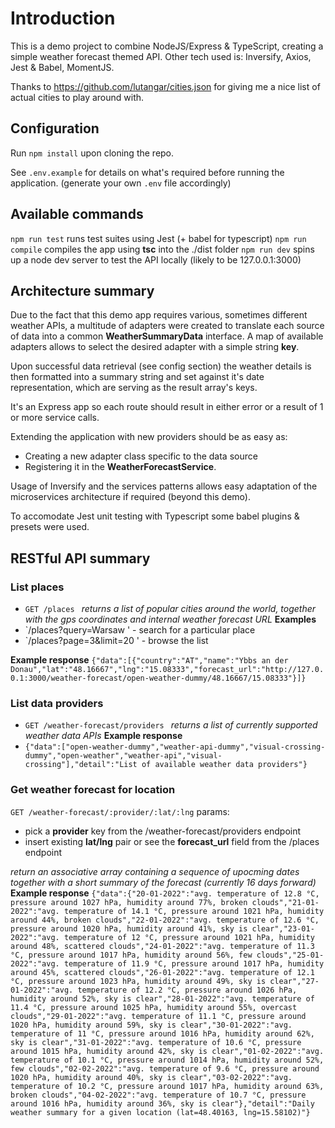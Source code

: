 # Introduction

This is a demo project to combine NodeJS/Express & TypeScript, creating a simple weather forecast themed API. Other tech used is: Inversify, Axios, Jest & Babel, MomentJS.

Thanks to https://github.com/lutangar/cities.json for giving me a nice list of actual cities to play around with.

## Configuration

Run `npm install` upon cloning the repo.

See `.env.example` for details on what's required before running the application. (generate your own `.env` file accordingly)

## Available commands
`npm run test` runs test suites using Jest (+ babel for typescript)
`npm run compile` compiles the app using **tsc** into the ./dist folder
`npm run dev` spins up a node dev server to test the API locally (likely to be 127.0.0.1:3000)

## Architecture summary

Due to the fact that this demo app requires various, sometimes different weather APIs, a multitude of adapters were created to translate each source of data into a common **WeatherSummaryData** interface. A map of available adapters allows to select the desired adapter with a simple string **key**.

Upon successful data retrieval (see config section) the weather details is then formatted into a summary string and set against it's date representation, which are serving as the result array's keys.

It's an Express app so each route should result in either error or a result of 1 or more service calls.

Extending the application with new providers should be as easy as:
- Creating a new adapter class specific to the data source
- Registering it in the **WeatherForecastService**.

Usage of Inversify and the services patterns allows easy adaptation of the microservices architecture if required (beyond this demo).

To accomodate Jest unit testing with Typescript some babel plugins & presets were used.

## RESTful API summary
### List places
- `GET /places `
*returns a list of popular cities around the world, together with the gps coordinates and internal weather forecast URL*
**Examples**
- `/places?query=Warsaw ' - search for a particular place
- `/places?page=3&limit=20 ' - browse the list

**Example response**
`{"data":[{"country":"AT","name":"Ybbs an der Donau","lat":"48.16667","lng":"15.08333","forecast_url":"http://127.0.0.1:3000/weather-forecast/open-weather-dummy/48.16667/15.08333"}]}`

### List data providers
- `GET /weather-forecast/providers `
*returns a list of currently supported weather data APIs*
**Example response**
- `{"data":["open-weather-dummy","weather-api-dummy","visual-crossing-dummy","open-weather","weather-api","visual-crossing"],"detail":"List of available weather data providers"}`

### Get weather forecast for location
`GET /weather-forecast/:provider/:lat/:lng`
params:
- pick a **provider** key from the /weather-forecast/providers endpoint
- insert existing **lat/lng** pair or see the **forecast_url** field from the /places endpoint

*return an associative array containing a sequence of upocming dates together with a short summary of the forecast (currently 16 days forward)*
**Example response**
` {"data":{"20-01-2022":"avg. temperature of 12.8 °C, pressure around 1027 hPa, humidity around 77%, broken clouds","21-01-2022":"avg. temperature of 14.1 °C, pressure around 1021 hPa, humidity around 44%, broken clouds","22-01-2022":"avg. temperature of 12.6 °C, pressure around 1020 hPa, humidity around 41%, sky is clear","23-01-2022":"avg. temperature of 12 °C, pressure around 1021 hPa, humidity around 48%, scattered clouds","24-01-2022":"avg. temperature of 11.3 °C, pressure around 1017 hPa, humidity around 56%, few clouds","25-01-2022":"avg. temperature of 11.9 °C, pressure around 1017 hPa, humidity around 45%, scattered clouds","26-01-2022":"avg. temperature of 12.1 °C, pressure around 1023 hPa, humidity around 49%, sky is clear","27-01-2022":"avg. temperature of 12.2 °C, pressure around 1026 hPa, humidity around 52%, sky is clear","28-01-2022":"avg. temperature of 11.4 °C, pressure around 1025 hPa, humidity around 55%, overcast clouds","29-01-2022":"avg. temperature of 11.1 °C, pressure around 1020 hPa, humidity around 59%, sky is clear","30-01-2022":"avg. temperature of 11 °C, pressure around 1016 hPa, humidity around 62%, sky is clear","31-01-2022":"avg. temperature of 10.6 °C, pressure around 1015 hPa, humidity around 42%, sky is clear","01-02-2022":"avg. temperature of 10.1 °C, pressure around 1014 hPa, humidity around 52%, few clouds","02-02-2022":"avg. temperature of 9.6 °C, pressure around 1020 hPa, humidity around 40%, sky is clear","03-02-2022":"avg. temperature of 10.2 °C, pressure around 1017 hPa, humidity around 63%, broken clouds","04-02-2022":"avg. temperature of 10.7 °C, pressure around 1016 hPa, humidity around 36%, sky is clear"},"detail":"Daily weather summary for a given location (lat=48.40163, lng=15.58102)"} `